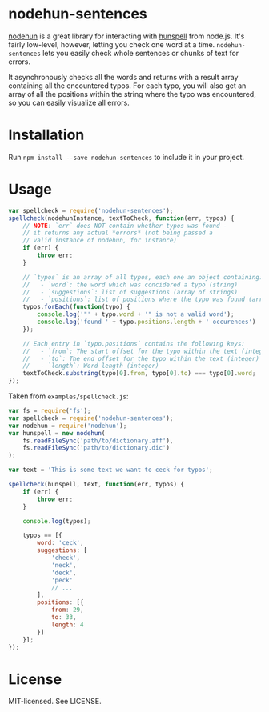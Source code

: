 # nodehun-sentences

[nodehun](https://github.com/nathanjsweet/nodehun) is a great library for interacting with [hunspell](http://hunspell.sourceforge.net/) from node.js. It's fairly low-level, however, letting you check one word at a time. `nodehun-sentences` lets you easily check whole sentences or chunks of text for errors.

It asynchronously checks all the words and returns with a result array containing all the encountered typos. For each typo, you will also get an array of all the positions within the string where the typo was encountered, so you can easily visualize all errors.

# Installation

Run `npm install --save nodehun-sentences` to include it in your project.

# Usage

```js
var spellcheck = require('nodehun-sentences');
spellcheck(nodehunInstance, textToCheck, function(err, typos) {
    // NOTE: `err` does NOT contain whether typos was found - 
    // it returns any actual *errors* (not being passed a
    // valid instance of nodehun, for instance)
    if (err) {
        throw err;
    }

    // `typos` is an array of all typos, each one an object containing:
    //   - `word`: the word which was concidered a typo (string)
    //   - `suggestions`: list of suggestions (array of strings)
    //   - `positions`: list of positions where the typo was found (array of objects)
    typos.forEach(function(typo) {
        console.log('"' + typo.word + '" is not a valid word');
        console.log('found ' + typo.positions.length + ' occurences')
    });

    // Each entry in `typo.positions` contains the following keys:
    //   - `from`: The start offset for the typo within the text (integer)
    //   - `to`: The end offset for the typo within the text (integer)
    //   - `length`: Word length (integer)
    textToCheck.substring(typo[0].from, typo[0].to) === typo[0].word;
});
```

Taken from `examples/spellcheck.js`:

```js
var fs = require('fs');
var spellcheck = require('nodehun-sentences');
var nodehun = require('nodehun');
var hunspell = new nodehun(
    fs.readFileSync('path/to/dictionary.aff'),
    fs.readFileSync('path/to/dictionary.dic')
);

var text = 'This is some text we want to ceck for typos';

spellcheck(hunspell, text, function(err, typos) {
    if (err) {
        throw err;
    }

    console.log(typos);

    typos == [{
        word: 'ceck',
        suggestions: [
            'check',
            'neck',
            'deck',
            'peck'
            // ...
        ],
        positions: [{
            from: 29,
            to: 33,
            length: 4
        }]
    }];
});

```

# License

MIT-licensed. See LICENSE.
